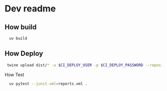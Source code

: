 # Dev readme

## How build

```pwsh
  uv build
```

## How Deploy

```bash
 twine upload dist/* -u $CI_DEPLOY_USER -p $CI_DEPLOY_PASSWORD --repository-url https://gitlab.com/api/v4/projects/52290531/packages/pypi
```

How Test

```bash
  uv pytest --junit-xml=reports.xml .
```
